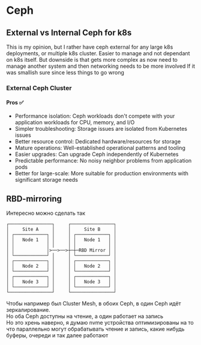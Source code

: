 # Ceph
## External vs Internal Ceph for k8s
This is my opinion, but I rather have ceph external for any large k8s deployments, or multiple k8s cluster. Easier to manage and not dependant on k8s itself. But downside is that gets more complex as now need to manage another system and then networking needs to be more involved
If it was smallish sure since less things to go wrong <br>

### External Ceph Cluster
#### Pros ✅
- Performance isolation: Ceph workloads don't compete with your application workloads for CPU, memory, and I/O
- Simpler troubleshooting: Storage issues are isolated from Kubernetes issues
- Better resource control: Dedicated hardware/resources for storage
- Mature operations: Well-established operational patterns and tooling
- Easier upgrades: Can upgrade Ceph independently of Kubernetes
- Predictable performance: No noisy neighbor problems from application pods
- Better for large-scale: More suitable for production environments with significant storage needs
## RBD-mirroring
Интересно можно сделать так
```
┌────────────────┐     ┌────────────────┐
│     Site A     │     │     Site B     │
│ ┌────────────┐ │     │ ┌────────────┐ │
│ │   Node 1   │ │     │ │   Node 1   │ │
│ │            │ │     │ │            │ │
│ │            │>──>──>┼─┼─RBD Mirror │ │
│ └────────────┘ │     │ └────────────┘ │
│ ┌────────────┐ │     │ ┌────────────┐ │
│ │   Node 2   │ │     │ │   Node 2   │ │
│ └────────────┘ │     │ └────────────┘ │
│ ┌────────────┐ │     │ ┌────────────┐ │
│ │   Node 3   │ │     │ │   Node 3   │ │
│ └────────────┘ │     │ └────────────┘ │
└────────────────┘     └────────────────┘
```
Чтобы например был Cluster Mesh, в обоих Ceph, в один Ceph идёт зеркалирование. <br>
Но оба Ceph доступны на чтение, а один работает на запись <br>
Но это хрень наверно, я думаю nvme устройства оптимизированы на то что параллельно могут обрабатывать чтение и запись, какие нибудь буферы, очереди и так далее работают
